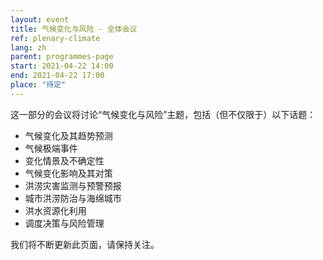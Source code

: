 ```yaml
---
layout: event
title: 气候变化与风险 - 全体会议
ref: plenary-climate
lang: zh
parent: programmes-page
start: 2021-04-22 14:00
end: 2021-04-22 17:00
place: "待定"
---
```


这一部分的会议将讨论“气候变化与风险”主题，包括（但不仅限于）以下话题：

- 气候变化及其趋势预测
- 气候极端事件
- 变化情景及不确定性
- 气候变化影响及其对策
- 洪涝灾害监测与预警预报
- 城市洪涝防治与海绵城市
- 洪水资源化利用
- 调度决策与风险管理

我们将不断更新此页面，请保持关注。
